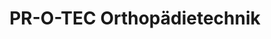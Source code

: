 ---
title: "PR-O-TEC Orthopädietechnik"
url: /bad-salzdetfurth/pr-o-tec-orthopaedietechnik/
shop: Sanitätshaus
---
